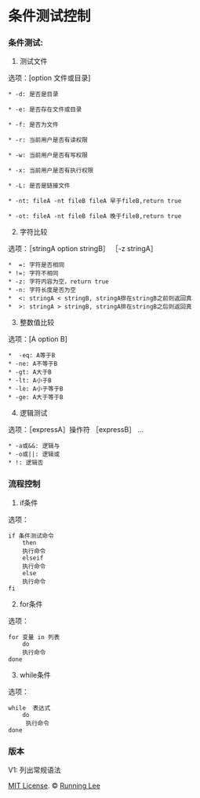 # 条件测试控制

### 条件测试:

1. 测试文件

选项：[option 文件或目录]

```
* -d: 是否是目录

* -e: 是否存在文件或目录

* -f: 是否为文件

* -r: 当前用户是否有读权限

* -w: 当前用户是否有写权限

* -x: 当前用户是否有执行权限

* -L: 是否是链接文件

* -nt: fileA -nt fileB fileA 早于fileB,return true

* -ot: fileA -nt fileB fileA 晚于fileB,return true
```

2. 字符比较

选项：［stringA option stringB］  ［-z stringA］

```
*  =: 字符是否相同
* !=: 字符不相同
* -z: 字符内容为空，return true
* -n: 字符长度是否为空
*  <: stringA < stringB, stringA排在stringB之前则返回真
*  >: stringA > stringB, stringA排在stringB之后则返回真
```

3. 整数值比较

选项：[A option B]

```
*  -eq: A等于B
* -ne: A不等于B
* -gt: A大于B
* -lt: A小于B
* -le: A小于等于B
* -ge: A大于等于B
```

4. 逻辑测试

选项：［expressA］操作符 ［expressB］ ...

```
* -a或&&: 逻辑与
* -o或||: 逻辑或
* !: 逻辑否
```

### 流程控制

1. if条件

选项：

```
if 条件测试命令
    then
    执行命令
    elseif
    执行命令
    else
    执行命令
fi
```

2. for条件

选项：

```
for 变量 in 列表
    do
    执行命令
done
```

3. while条件

选项：

```
while  表达式
    do
     执行命令
done
```

### 版本

V1: 列出常规语法



[MIT License](https://opensource.org/licenses/mit-license.html). ©  [Running Lee](mailto:lihui870920@gmail.com)